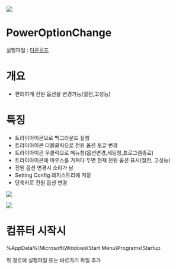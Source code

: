 ![](https://paper-attachments.dropbox.com/s_1C01DDF108D4B3C985AB4AF90946259C94A4A5EB47AFFAEF47EC673CEE89C8A2_1598944801887_image.png)

# PowerOptionChange

실행파일 : [다운로드](https://github.com/jikjky/PowerOptionChange/raw/master/Power.exe)

# 개요
- 편리하게 전원 옵션을 변경가능(절전,고성능)

# 특징
- 트라이아이콘으로 백그라운드 실행
- 트라이아이콘 더블클릭으로 전원 옵션 토글 변경
- 트라이아이콘 우클릭으로 메뉴창(옵션변경,세팅창,프로그램종료)
- 트라이아이콘에 마우스를 가져다 두면 현재 전원 옵션 표시(절전, 고성능)
- 전원 옵션 변경시 소리가 남
- Setting Config 레지스트리에 저장
- 단축키로 전원 옵션 변경


![](https://paper-attachments.dropbox.com/s_1C01DDF108D4B3C985AB4AF90946259C94A4A5EB47AFFAEF47EC673CEE89C8A2_1598966890323_image.png)



![](https://paper-attachments.dropbox.com/s_1C01DDF108D4B3C985AB4AF90946259C94A4A5EB47AFFAEF47EC673CEE89C8A2_1598966905260_image.png)



# 컴퓨터 시작시 

%AppData%\Microsoft\Windows\Start Menu\Programs\Startup

위 경로에 실행파일 또는 바로가기 파일 추가
